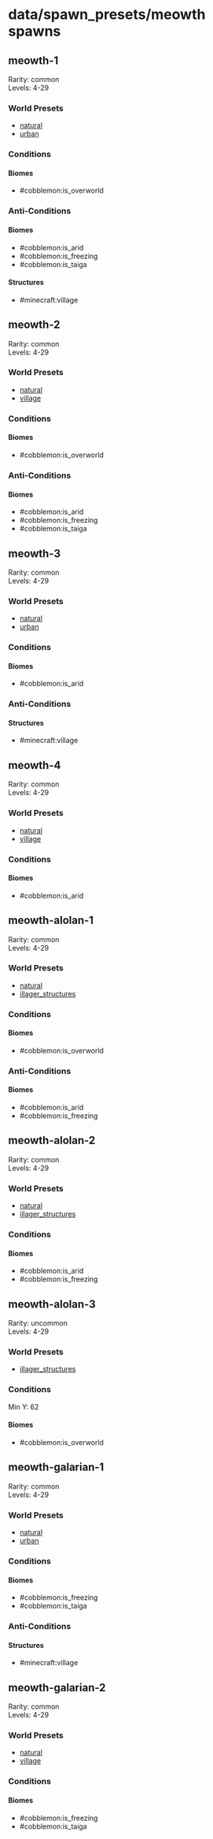 # data/spawn_presets/meowth spawns  
  
## meowth-1  
Rarity: common  
Levels: 4-29  
  
### World Presets  
* [natural](/data/world_presets/natural.md)  
* [urban](/data/world_presets/urban.md)  
  
### Conditions  
  
#### Biomes  
  * #cobblemon:is_overworld
  
  
### Anti-Conditions  
  
#### Biomes  
  * #cobblemon:is_arid
  * #cobblemon:is_freezing
  * #cobblemon:is_taiga
  
  
#### Structures  
  * #minecraft:village
  
  
## meowth-2  
Rarity: common  
Levels: 4-29  
  
### World Presets  
* [natural](/data/world_presets/natural.md)  
* [village](/data/world_presets/village.md)  
  
### Conditions  
  
#### Biomes  
  * #cobblemon:is_overworld
  
  
### Anti-Conditions  
  
#### Biomes  
  * #cobblemon:is_arid
  * #cobblemon:is_freezing
  * #cobblemon:is_taiga
  
  
## meowth-3  
Rarity: common  
Levels: 4-29  
  
### World Presets  
* [natural](/data/world_presets/natural.md)  
* [urban](/data/world_presets/urban.md)  
  
### Conditions  
  
#### Biomes  
  * #cobblemon:is_arid
  
  
### Anti-Conditions  
  
#### Structures  
  * #minecraft:village
  
  
## meowth-4  
Rarity: common  
Levels: 4-29  
  
### World Presets  
* [natural](/data/world_presets/natural.md)  
* [village](/data/world_presets/village.md)  
  
### Conditions  
  
#### Biomes  
  * #cobblemon:is_arid
  
  
## meowth-alolan-1  
Rarity: common  
Levels: 4-29  
  
### World Presets  
* [natural](/data/world_presets/natural.md)  
* [illager_structures](/data/world_presets/illager_structures.md)  
  
### Conditions  
  
#### Biomes  
  * #cobblemon:is_overworld
  
  
### Anti-Conditions  
  
#### Biomes  
  * #cobblemon:is_arid
  * #cobblemon:is_freezing
  
  
## meowth-alolan-2  
Rarity: common  
Levels: 4-29  
  
### World Presets  
* [natural](/data/world_presets/natural.md)  
* [illager_structures](/data/world_presets/illager_structures.md)  
  
### Conditions  
  
#### Biomes  
  * #cobblemon:is_arid
  * #cobblemon:is_freezing
  
  
## meowth-alolan-3  
Rarity: uncommon  
Levels: 4-29  
  
### World Presets  
* [illager_structures](/data/world_presets/illager_structures.md)  
  
### Conditions  
Min Y: 62  
  
#### Biomes  
  * #cobblemon:is_overworld
  
  
## meowth-galarian-1  
Rarity: common  
Levels: 4-29  
  
### World Presets  
* [natural](/data/world_presets/natural.md)  
* [urban](/data/world_presets/urban.md)  
  
### Conditions  
  
#### Biomes  
  * #cobblemon:is_freezing
  * #cobblemon:is_taiga
  
  
### Anti-Conditions  
  
#### Structures  
  * #minecraft:village
  
  
## meowth-galarian-2  
Rarity: common  
Levels: 4-29  
  
### World Presets  
* [natural](/data/world_presets/natural.md)  
* [village](/data/world_presets/village.md)  
  
### Conditions  
  
#### Biomes  
  * #cobblemon:is_freezing
  * #cobblemon:is_taiga
  
